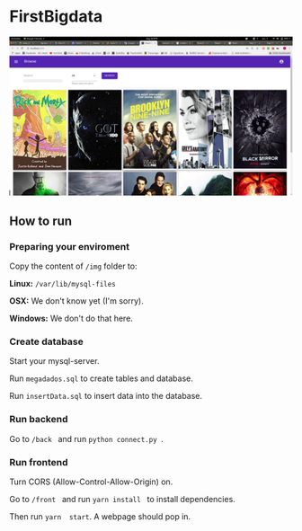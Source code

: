 # FirstBigdata

![example](https://github.com/gabsmoreira/FirstBigdata/blob/master/Diagrama/top.png?raw=true)


## How to run

### Preparing your enviroment
Copy the content of ```/img``` folder to:

**Linux:** ```/var/lib/mysql-files```

**OSX:** We don't know yet (I'm sorry).

**Windows:** We don't do that here.

### Create database
Start your mysql-server.

Run ```megadados.sql``` to create tables and database.

Run ```insertData.sql``` to insert data into the database.

### Run backend
Go to ```/back ``` and run ```python connect.py ```.



### Run frontend
Turn CORS (Allow-Control-Allow-Origin) on. 

Go to ```/front ``` and run ```yarn install ``` to install dependencies.

Then run ```yarn  start```. A webpage should pop in.
